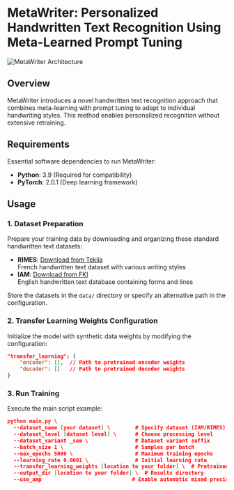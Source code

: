 # MetaWriter: Personalized Handwritten Text Recognition Using Meta-Learned Prompt Tuning

![MetaWriter Architecture](https://github.com/user-attachments/assets/0baa1f6d-6828-4ecf-86c0-4895b8ec9361)

## Overview
MetaWriter introduces a novel handwritten text recognition approach that combines meta-learning with prompt tuning to adapt to individual handwriting styles. This method enables personalized recognition without extensive retraining.

## Requirements
Essential software dependencies to run MetaWriter:
- **Python**: 3.9 (Required for compatibility)
- **PyTorch**: 2.0.1 (Deep learning framework)

## Usage

### 1. Dataset Preparation
Prepare your training data by downloading and organizing these standard handwritten text datasets:

- **RIMES**: [Download from Teklia](https://teklia.com/research/rimes-database/)  
  French handwritten text dataset with various writing styles
- **IAM**: [Download from FKI](https://fki.tic.heia-fr.ch/databases/iam-handwriting-database)  
  English handwritten text database containing forms and lines

Store the datasets in the `data/` directory or specify an alternative path in the configuration.

### 2. Transfer Learning Weights Configuration
Initialize the model with synthetic data weights by modifying the configuration:

```json
"transfer_learning": {
    "encoder": [],  // Path to pretrained encoder weights
    "decoder": []   // Path to pretrained decoder weights
}
```
### 3. Run Training
Execute the main script example:
```json
python main.py \
  --dataset_name [your dataset] \        # Specify dataset (IAM/RIMES)
  --dataset_level [dataset level] \      # Choose processing level
  --dataset_variant _sem \               # Dataset variant suffix
  --batch_size 1 \                       # Samples per batch
  --max_epochs 5000 \                    # Maximum training epochs
  --learning_rate 0.0001 \               # Initial learning rate
  --transfer_learning_weights [location to your folder] \  # Pretrained weights
  --output_dir [location to your folder] \  # Results directory
  --use_amp                             # Enable automatic mixed precision
```
